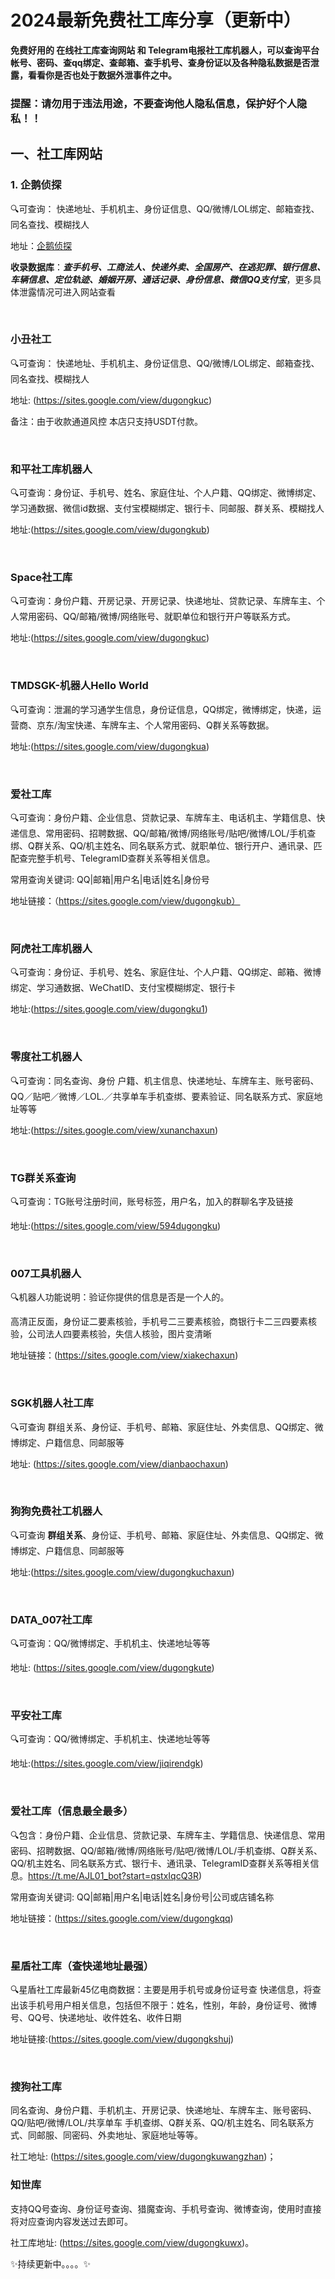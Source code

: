 # 2024最新免费社工库分享（更新中）

**免费好用的 在线社工库查询网站 和 Telegram电报社工库机器人，可以查询平台帐号、密码、查qq绑定、查邮箱、查手机号、查身份证以及各种隐私数据是否泄露，看看你是否也处于数据外泄事件之中。**

### 提醒：请勿用于违法用途，不要查询他人隐私信息，保护好个人隐私！！


## 一、社工库网站

### 1. 企鹅侦探

🔍可查询： 快递地址、手机机主、身份证信息、QQ/微博/LOL绑定、邮箱查找、同名查找、模糊找人

地址：[企鹅侦探](https://dh1235.com/#/)



**收录数据库**：***查手机号、工商法人、快递外卖、全国房产、在逃犯罪、银行信息、车辆信息、定位轨迹、婚姻开房、通话记录、身份信息、微信QQ支付宝***，更多具体泄露情况可进入网站查看<br>



<br>

### 小丑社工 

🔍可查询： 快递地址、手机机主、身份证信息、QQ/微博/LOL绑定、邮箱查找、同名查找、模糊找人

地址: (https://sites.google.com/view/dugongkuc)

备注：由于收款通道风控 本店只支持USDT付款。

<br>


### 和平社工库机器人

🔍可查询：身份证、手机号、姓名、家庭住址、个人户籍、QQ绑定、微博绑定、学习通数据、微信id数据、支付宝模糊绑定、银行卡、同邮服、群关系、模糊找人

地址:(https://sites.google.com/view/dugongkub)

<br>


### Space社工库

🔍可查询：身份户籍、开房记录、开房记录、快递地址、贷款记录、车牌车主、个人常用密码、QQ/邮箱/微博/网络账号、就职单位和银行开户等联系方式。

地址:(https://sites.google.com/view/dugongkuc)

<br>


### TMDSGK-机器人Hello World 

🔍可查询：泄漏的学习通学生信息，身份证信息，QQ绑定，微博绑定，快递，运营商、京东/淘宝快递、车牌车主、个人常用密码、Q群关系等数据。

地址:(https://sites.google.com/view/dugongkua)

<br>


### 爱社工库

🔍可查询：身份户籍、企业信息、贷款记录、车牌车主、电话机主、学籍信息、快递信息、常用密码、招聘数据、QQ/邮箱/微博/网络账号/贴吧/微博/LOL/手机查绑、Q群关系、QQ/机主姓名、同名联系方式、就职单位、银行开户、通讯录、匹配查完整手机号、TelegramID查群关系等相关信息。

常用查询关键词: QQ|邮箱|用户名|电话|姓名|身份号

地址链接：（https://sites.google.com/view/dugongkub）

<br>


### 阿虎社工库机器人 

🔍可查询：身份证、手机号、姓名、家庭住址、个人户籍、QQ绑定、邮箱、微博绑定、学习通数据、WeChatID、支付宝模糊绑定、银行卡

地址:(https://sites.google.com/view/dugongku1)

<br>

### 零度社工机器人

🔍可查询：同名查询、身份
户籍、机主信息、快递地址、车牌车主、账号密码、QQ／贴吧／微博／LOL.／共享单车手机查绑、要素验证、同名联系方式、家庭地址等等

地址:(https://sites.google.com/view/xunanchaxun)

<br>


### TG群关系查询

🔍可查询：TG账号注册时间，账号标签，用户名，加入的群聊名字及链接

地址:(https://sites.google.com/view/594dugongku)

<br>


### 007工具机器人

🔍机器人功能说明：验证你提供的信息是否是一个人的。

高清正反面，身份证二要素核验，手机号二三要素核验，商银行卡二三四要素核验，公司法人四要素核验，失信人核验，图片变清晰

地址链接：(https://sites.google.com/view/xiakechaxun)

<br>


### SGK机器人社工库

🔍可查询 群组关系、身份证、手机号、邮箱、家庭住址、外卖信息、QQ绑定、微博绑定、户籍信息、同邮服等

地址: (https://sites.google.com/view/dianbaochaxun)

<br>

### 狗狗免费社工机器人

🔍可查询 **群组关系**、身份证、手机号、邮箱、家庭住址、外卖信息、QQ绑定、微博绑定、户籍信息、同邮服等

地址:(https://sites.google.com/view/dugongkuchaxun)

<br>


### DATA_007社工库

🔍可查询：QQ/微博绑定、手机机主、快递地址等等

地址: (https://sites.google.com/view/dugongkute)

<br>


### 平安社工库

🔍可查询：QQ/微博绑定、手机机主、快递地址等等

地址:(https://sites.google.com/view/jiqirendgk)

<br>


### 爱社工库（信息最全最多）

🔍包含：身份户籍、企业信息、贷款记录、车牌车主、学籍信息、快递信息、常用密码、招聘数据、QQ/邮箱/微博/网络账号/贴吧/微博/LOL/手机查绑、Q群关系、QQ/机主姓名、同名联系方式、银行卡、通讯录、TelegramID查群关系等相关信息。https://t.me/AJL01_bot?start=qstxIqcQ3R)

常用查询关键词: QQ|邮箱|用户名|电话|姓名|身份号|公司或店铺名称

地址链接：(https://sites.google.com/view/dugongkqq)

<br>

### 星盾社工库（查快递地址最强）

🔍星盾社工库最新45亿电商数据：主要是用手机号或身份证号查 快递信息，将查出该手机号用户相关信息，包括但不限于：姓名，性别，年龄，身份证号、微博号、QQ号、快递地址、收件姓名、收件日期

地址链接:(https://sites.google.com/view/dugongkshuj)

<br>

### 搜狗社工库

同名查询、身份户籍、手机机主、开房记录、快递地址、车牌车主、账号密码、QQ/贴吧/微博/LOL/共享单车 手机查绑、Q群关系、QQ/机主姓名、同名联系方式、同邮服、同密码、外卖地址、家庭地址等等。

社工地址: (https://sites.google.com/view/dugongkuwangzhan)；

### 知世库

支持QQ号查询、身份证号查询、猎魔查询、手机号查询、微博查询，使用时直接将对应查询内容发送过去即可。

社工库地址: (https://sites.google.com/view/dugongkuwx)。

✨持续更新中。。。。✨
